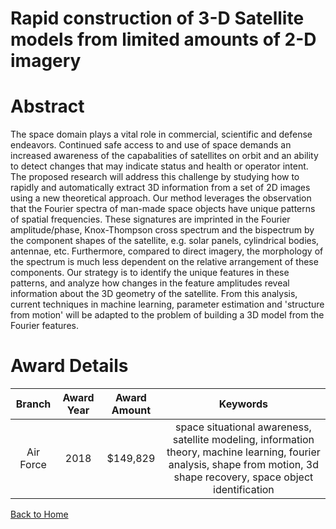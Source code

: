 
Rapid construction of 3-D Satellite models from limited amounts of 2-D imagery
==============================================================================

# Abstract


The space domain plays a vital role in commercial, scientific and defense endeavors. Continued safe access to and use of space demands an increased awareness of the capabalities of satellites on orbit and an ability to detect changes that may indicate status and health or operator intent. The proposed research will address this challenge by studying how to rapidly and automatically extract 3D information from a set of 2D images using a new theoretical approach. Our method leverages the observation that the Fourier spectra of man-made space objects have unique patterns of spatial frequencies. These signatures are imprinted in the Fourier amplitude/phase, Knox-Thompson cross spectrum and the bispectrum by the component shapes of the satellite, e.g. solar panels, cylindrical bodies, antennae, etc. Furthermore, compared to direct imagery, the morphology of the spectrum is much less dependent on the relative arrangement of these components. Our strategy is to identify the unique features in these patterns, and analyze how changes in the feature amplitudes reveal information about the 3D geometry of the satellite. From this analysis, current techniques in machine learning, parameter estimation and 'structure from motion' will be adapted to the problem of building a 3D model from the Fourier features.  

# Award Details

|Branch|Award Year|Award Amount|Keywords|
| :---: | :---: | :---: | :---: |
|Air Force|2018|$149,829|space situational awareness, satellite modeling, information theory, machine learning, fourier analysis, shape from motion, 3d shape recovery, space object identification|
  
  


[Back to Home](https://github.com/chrischow/dod_sbir_awards/Reports/DJ/#1420)